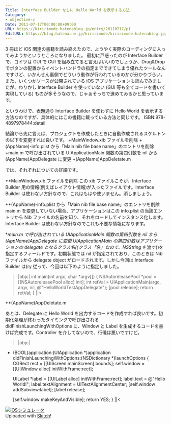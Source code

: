 ```yaml
---
Title: Interface Builder なしに Hello World を表示する方法
Category:
- objective-c
Date: 2011-07-17T00:00:00+09:00
URL: https://kiririmode.hatenablog.jp/entry/20110717/p1
EditURL: https://blog.hatena.ne.jp/kiririmode/kiririmode.hatenablog.jp/atom/entry/8454420450078211001
---
```


3 冊ほど iOS 関連の書籍を読み終えたので、ようやく実際のコーディングに入ってみようかというところになりました。
最初に戸惑ったのが Interface Builder で、コイツは GUI で GUI を組み立てると言えばいいのでしょうか、Drug&Drop でボタンの配置からイベントハンドラの指定までできてしまう優れたツールなんですけど、いかんせん裏側でどういう動作が行われているのかが分かりづらい。
また、いくつかソースが公開されている iOS アプリケーションも読んでみましたが、わりかし Interface Builder を使っていない (GUI 等も全てコードを書いて実現している) ものが多そうなので、じゃぁそっちで進めてみるかと思っています。

というわけで、表題通り Interface Builder を使わずに Hello World を表示する方法なのですが、具体的にはこの書籍に載っている方法と同じです。
ISBN:978-4897978444:detail

結論から先に言えば、プロジェクトを作成したときに自動作成されるスケルトンの以下を変更すれば良いです。
+MainWindow.xib ファイルを削除
+(AppName)-info.plist から「Main nib file base name」のエントリを削除
+main.m で呼び出されている UIApplicationMain 関数の第四引数を nil から (AppName)AppDelegate に変更
+(AppName)AppDeletate.m

では、それぞれについての詳細です。

**MainWindow.xib ファイルを削除
この xib ファイルこそが、Interface Builder 用の情報(例えばレイアウト情報)が入ったファイルです。Interface Builder は使わない方針なので、これはもはや使いません。消しましょう。

**(AppName)-info.plist から「Main nib file base name」のエントリを削除
main.m を変更していない場合、アプリケーションはこの info.plist の当該エントリから Nib ファイルの名前を知り、それをロードしてインスタンス化します。Interface Builder は使わない方針なのでこれも不要な情報になります。

**main.m で呼び出されている UIApplicationMain 関数の第四引数を nil から (AppName)AppDelegate に変更
UIApplicationMain の第四引数はアプリケーションの delegate となるクラス名((クラス「名」なので、NSString* を渡す))を指定するフィールドです。初期状態では nil が指定されており、このときは Nib ファイルから delegate object がロードされます。しかし今回は Interface Builder は(ry
従って、今回は以下のように指定しました。
>|objc|
int main(int argc, char *argv[])
{
    NSAutoreleasePool *pool = [[NSAutoreleasePool alloc] init];
    int retVal = UIApplicationMain(argc, argv, nil, @"HelloWorldTestAppDelegate");
    [pool release];
    return retVal;
}
||<

**(AppName)AppDeletate.m

あとは、Delegate に Hello World を出力するコードを作成すれば良いです。初期化処理が終わったタイミングで呼び出される didFinishLaunchingWithOptions に、Window と Label を生成するコードを書けば完成です。Controller を介してないので、行儀は悪いですけど。

>|objc|
- (BOOL)application:(UIApplication *)application didFinishLaunchingWithOptions:(NSDictionary *)launchOptions
{
    CGRect rect = [[UIScreen mainScreen] bounds];
    self.window = [[UIWindow alloc] initWithFrame:rect];

    UILabel *label = [[UILabel alloc] initWithFrame:rect];
    label.text = @"Hello World!";
    label.textAlignment = UITextAlignmentCenter;
    [self.window addSubview:label];
    [label release];

    [self.window makeKeyAndVisible];
    return YES;
}
||<

<div class="thumbnail"><a href="https://skitch.com/kiririmode/fkk3a/ios"><img style="max-width:300px" src="https://img.skitch.com/20110718-j6xxhi5w133x4tydjrd2umf8fw.medium.jpg" alt="iOSシミュレータ" /></a><br /><span>Uploaded with <a href="http://skitch.com">Skitch</a>!</span></div>
